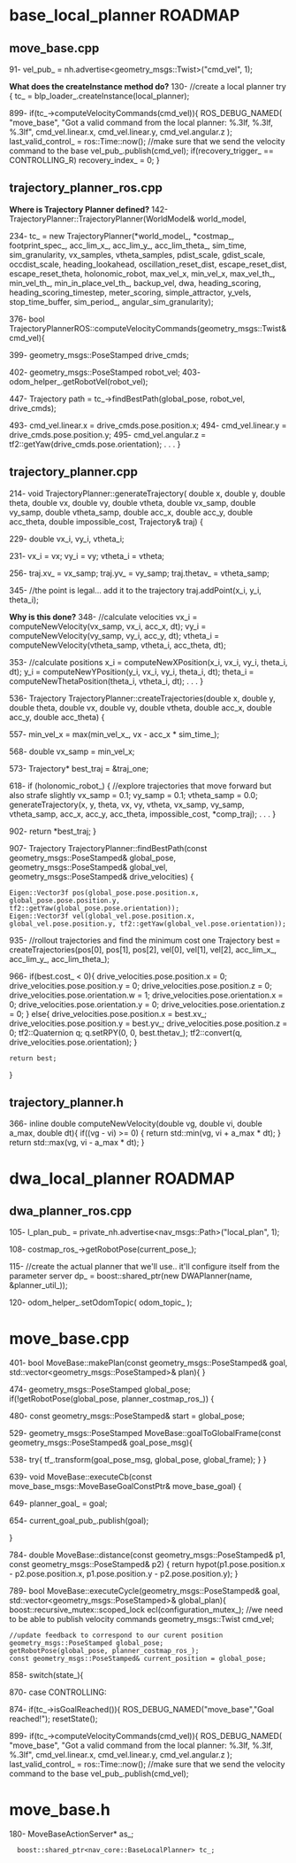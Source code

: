 # base_local_planner ROADMAP

## move_base.cpp

91- vel_pub_ = nh.advertise<geometry_msgs::Twist>("cmd_vel", 1);

**What does the createInstance method do?**
130-     //create a local planner
    try {
      tc_ = blp_loader_.createInstance(local_planner);

899- if(tc_->computeVelocityCommands(cmd_vel)){
          ROS_DEBUG_NAMED( "move_base", "Got a valid command from the local planner: %.3lf, %.3lf, %.3lf",
                           cmd_vel.linear.x, cmd_vel.linear.y, cmd_vel.angular.z );
          last_valid_control_ = ros::Time::now();
          //make sure that we send the velocity command to the base
          vel_pub_.publish(cmd_vel);
          if(recovery_trigger_ == CONTROLLING_R)
            recovery_index_ = 0;
        }

## trajectory_planner_ros.cpp

**Where is Trajectory Planner defined?**
142- TrajectoryPlanner::TrajectoryPlanner(WorldModel& world_model,

234- tc_ = new TrajectoryPlanner(*world_model_, *costmap_, footprint_spec_,
          acc_lim_x_, acc_lim_y_, acc_lim_theta_, sim_time, sim_granularity, vx_samples, vtheta_samples, pdist_scale,
          gdist_scale, occdist_scale, heading_lookahead, oscillation_reset_dist, escape_reset_dist, escape_reset_theta, holonomic_robot,
          max_vel_x, min_vel_x, max_vel_th_, min_vel_th_, min_in_place_vel_th_, backup_vel,
          dwa, heading_scoring, heading_scoring_timestep, meter_scoring, simple_attractor, y_vels, stop_time_buffer, sim_period_, angular_sim_granularity);

376- bool TrajectoryPlannerROS::computeVelocityCommands(geometry_msgs::Twist& cmd_vel){

399- geometry_msgs::PoseStamped drive_cmds;

402- geometry_msgs::PoseStamped robot_vel;
403- odom_helper_.getRobotVel(robot_vel);

447- Trajectory path = tc_->findBestPath(global_pose, robot_vel, drive_cmds);

493- cmd_vel.linear.x = drive_cmds.pose.position.x;
494- cmd_vel.linear.y = drive_cmds.pose.position.y;
495- cmd_vel.angular.z = tf2::getYaw(drive_cmds.pose.orientation);
    .
    .
    .
    }


## trajectory_planner.cpp

214- void TrajectoryPlanner::generateTrajectory(
      double x, double y, double theta,
      double vx, double vy, double vtheta,
      double vx_samp, double vy_samp, double vtheta_samp,
      double acc_x, double acc_y, double acc_theta,
      double impossible_cost,
      Trajectory& traj) {

229- double vx_i, vy_i, vtheta_i;

231- vx_i = vx;
    vy_i = vy;
    vtheta_i = vtheta;

256- traj.xv_ = vx_samp;
    traj.yv_ = vy_samp;
    traj.thetav_ = vtheta_samp;

345- //the point is legal... add it to the trajectory
      traj.addPoint(x_i, y_i, theta_i);

**Why is this done?**
348-  //calculate velocities
      vx_i = computeNewVelocity(vx_samp, vx_i, acc_x, dt);
      vy_i = computeNewVelocity(vy_samp, vy_i, acc_y, dt);
      vtheta_i = computeNewVelocity(vtheta_samp, vtheta_i, acc_theta, dt);

353- //calculate positions
      x_i = computeNewXPosition(x_i, vx_i, vy_i, theta_i, dt);
      y_i = computeNewYPosition(y_i, vx_i, vy_i, theta_i, dt);
      theta_i = computeNewThetaPosition(theta_i, vtheta_i, dt);
      .
      .
      .
      }

536- Trajectory TrajectoryPlanner::createTrajectories(double x, double y, double theta,
      double vx, double vy, double vtheta,
      double acc_x, double acc_y, double acc_theta) {

557- min_vel_x = max(min_vel_x_, vx - acc_x * sim_time_);

568- double vx_samp = min_vel_x;

573- Trajectory* best_traj = &traj_one;

618- if (holonomic_robot_) {
        //explore trajectories that move forward but also strafe slightly
        vx_samp = 0.1;
        vy_samp = 0.1;
        vtheta_samp = 0.0;
        generateTrajectory(x, y, theta, vx, vy, vtheta, vx_samp, vy_samp, vtheta_samp,
            acc_x, acc_y, acc_theta, impossible_cost, *comp_traj);
    .
    .
    .
    }

902- return *best_traj;
      }

907- Trajectory TrajectoryPlanner::findBestPath(const geometry_msgs::PoseStamped& global_pose,
      geometry_msgs::PoseStamped& global_vel, geometry_msgs::PoseStamped& drive_velocities) {

    Eigen::Vector3f pos(global_pose.pose.position.x, global_pose.pose.position.y, tf2::getYaw(global_pose.pose.orientation));
    Eigen::Vector3f vel(global_vel.pose.position.x, global_vel.pose.position.y, tf2::getYaw(global_vel.pose.orientation));

935- //rollout trajectories and find the minimum cost one
    Trajectory best = createTrajectories(pos[0], pos[1], pos[2],
        vel[0], vel[1], vel[2],
        acc_lim_x_, acc_lim_y_, acc_lim_theta_);

966- if(best.cost_ < 0){
      drive_velocities.pose.position.x = 0;
      drive_velocities.pose.position.y = 0;
      drive_velocities.pose.position.z = 0;
      drive_velocities.pose.orientation.w = 1;
      drive_velocities.pose.orientation.x = 0;
      drive_velocities.pose.orientation.y = 0;
      drive_velocities.pose.orientation.z = 0;
    }
    else{
      drive_velocities.pose.position.x = best.xv_;
      drive_velocities.pose.position.y = best.yv_;
      drive_velocities.pose.position.z = 0;
      tf2::Quaternion q;
      q.setRPY(0, 0, best.thetav_);
      tf2::convert(q, drive_velocities.pose.orientation);
    }

    return best;
  }

## trajectory_planner.h
366- inline double computeNewVelocity(double vg, double vi, double a_max, double dt){
        if((vg - vi) >= 0) {
          return std::min(vg, vi + a_max * dt);
        }
        return std::max(vg, vi - a_max * dt);
      }

# dwa_local_planner ROADMAP

## dwa_planner_ros.cpp
105- l_plan_pub_ = private_nh.advertise<nav_msgs::Path>("local_plan", 1);

108- costmap_ros_->getRobotPose(current_pose_);

115-  //create the actual planner that we'll use.. it'll configure itself from the parameter server
      dp_ = boost::shared_ptr<DWAPlanner>(new DWAPlanner(name, &planner_util_));

120-  odom_helper_.setOdomTopic( odom_topic_ );

# move_base.cpp

401- bool MoveBase::makePlan(const geometry_msgs::PoseStamped& goal, std::vector<geometry_msgs::PoseStamped>& plan){
}

474- geometry_msgs::PoseStamped global_pose;
    if(!getRobotPose(global_pose, planner_costmap_ros_)) {

480- const geometry_msgs::PoseStamped& start = global_pose;

529- geometry_msgs::PoseStamped MoveBase::goalToGlobalFrame(const geometry_msgs::PoseStamped& goal_pose_msg){

538- try{
      tf_.transform(goal_pose_msg, global_pose, global_frame);
    }
}

639- void MoveBase::executeCb(const move_base_msgs::MoveBaseGoalConstPtr& move_base_goal)
  {

649- planner_goal_ = goal;

654- current_goal_pub_.publish(goal);

  }

784- double MoveBase::distance(const geometry_msgs::PoseStamped& p1, const geometry_msgs::PoseStamped& p2)
  {
    return hypot(p1.pose.position.x - p2.pose.position.x, p1.pose.position.y - p2.pose.position.y);
  }

789- bool MoveBase::executeCycle(geometry_msgs::PoseStamped& goal, std::vector<geometry_msgs::PoseStamped>& global_plan){
    boost::recursive_mutex::scoped_lock ecl(configuration_mutex_);
    //we need to be able to publish velocity commands
    geometry_msgs::Twist cmd_vel;

    //update feedback to correspond to our curent position
    geometry_msgs::PoseStamped global_pose;
    getRobotPose(global_pose, planner_costmap_ros_);
    const geometry_msgs::PoseStamped& current_position = global_pose;

858- switch(state_){

870- case CONTROLLING:

874- if(tc_->isGoalReached()){
          ROS_DEBUG_NAMED("move_base","Goal reached!");
          resetState();

899- if(tc_->computeVelocityCommands(cmd_vel)){
          ROS_DEBUG_NAMED( "move_base", "Got a valid command from the local planner: %.3lf, %.3lf, %.3lf",
                           cmd_vel.linear.x, cmd_vel.linear.y, cmd_vel.angular.z );
          last_valid_control_ = ros::Time::now();
          //make sure that we send the velocity command to the base
          vel_pub_.publish(cmd_vel);



# move_base.h

180- MoveBaseActionServer* as_;

      boost::shared_ptr<nav_core::BaseLocalPlanner> tc_;